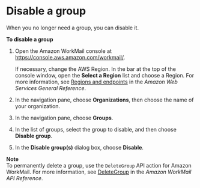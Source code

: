# Disable a group<a name="disable-group"></a>

When you no longer need a group, you can disable it\.

**To disable a group**

1. Open the Amazon WorkMail console at [https://console\.aws\.amazon\.com/workmail/](https://console.aws.amazon.com/workmail/)\.

   If necessary, change the AWS Region\. In the bar at the top of the console window, open the **Select a Region** list and choose a Region\. For more information, see [Regions and endpoints](https://docs.aws.amazon.com/general/latest/gr/rande.html) in the *Amazon Web Services General Reference*\.

1. In the navigation pane, choose **Organizations**, then choose the name of your organization\.

1. In the navigation pane, choose **Groups**\.

1. In the list of groups, select the group to disable, and then choose **Disable group**\.

1. In the **Disable group\(s\)** dialog box, choose **Disable**\.

**Note**  
To permanently delete a group, use the `DeleteGroup` API action for Amazon WorkMail\. For more information, see [DeleteGroup](https://docs.aws.amazon.com/workmail/latest/APIReference/API_DeleteGroup.html) in the *Amazon WorkMail API Reference*\.